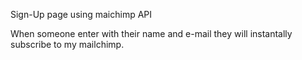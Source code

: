 Sign-Up page using maichimp API

When someone enter with their name and e-mail they will instantally subscribe to my mailchimp.